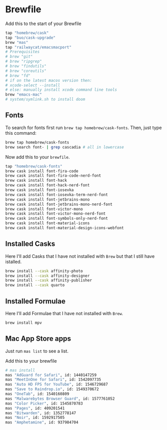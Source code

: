 # Brewfile

Add this to the start of your Brewfile

```sh
tap "homebrew/cask"
tap "buo/cask-upgrade"
brew "mas"
tap "railwaycat/emacsmacport"
# Prerequisites
# brew "git" 
# brew "ripgrep" 
# brew "findutils" 
# brew "coreutils" 
# brew "fd"
# if on the latest macos version then:
# xcode-select --install
# else: manually install xcode command line tools 
brew "emacs-mac" 
# system/symlink.sh to install doom
```

## Fonts

To search for fonts first run `brew tap homebrew/cask-fonts`. Then, just type this command:

```sh
brew tap homebrew/cask-fonts
brew search font- | grep cascadia # all in lowercase
```

Now add this to your `brewfile`.

```sh
tap "homebrew/cask-fonts"
brew cask install font-fira-code
brew cask install font-fira-code-nerd-font
brew cask install font-hack
brew cask install font-hack-nerd-font
brew cask install font-iosevka
brew cask install font-iosevka-term-nerd-font
brew cask install font-jetbrains-mono
brew cask install font-jetbrains-mono-nerd-font
brew cask install font-victor-mono
brew cask install font-victor-mono-nerd-font
brew cask install font-symbols-only-nerd-font
brew cask install font-material-icons
brew cask install font-material-design-icons-webfont
```

## Installed Casks

Here I'll add Casks that I have not installed with `Brew` but that I still have istalled.

```sh
brew install --cask affinity-photo
brew install --cask affinity-designer
brew install --cask affinity-publisher
brew install --cask quarto

```

## Installed Formulae

Here I'll add Formulae that I have not installed with `Brew`.

```sh
brew install mpv
```

## Mac App Store apps

Just run `mas list` to see a list.

Add this to your brewfile

```sh
# mas install
mas "AdGuard for Safari", id: 1440147259
mas "MeetInOne for Safari", id: 1542097735
mas "Auto HD FPS for YouTube", id: 1546729687
mas "Save to Raindrop.io", id: 1549370672
mas "OneTab", id: 1540160809
mas "Malwarebytes Browser Guard", id: 1577761052
mas "Color Picker", id: 1545870783
mas "Pages", id: 409201541 
mas "Bitwarden", id: 1352778147 
mas "Noir", id: 1592917505
mas "Amphetamine", id: 937984704
```
